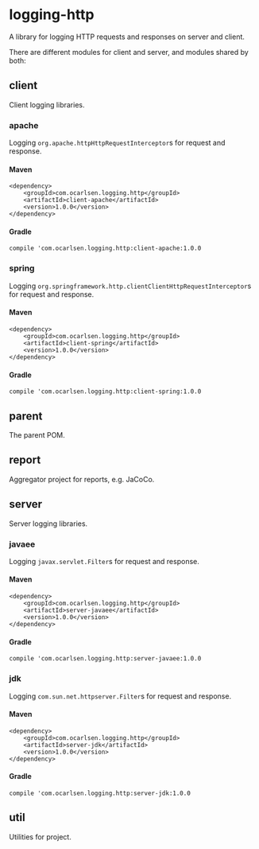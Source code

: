 # logging-http

A library for logging HTTP requests and responses on server and client.

There are different modules for client and server, and modules shared by both:

## client

Client logging libraries.

### apache

Logging `org.apache.httpHttpRequestInterceptor`s for request and response.

#### Maven

    <dependency>
        <groupId>com.ocarlsen.logging.http</groupId>
        <artifactId>client-apache</artifactId>
        <version>1.0.0</version>
    </dependency>

#### Gradle

    compile 'com.ocarlsen.logging.http:client-apache:1.0.0

### spring

Logging `org.springframework.http.clientClientHttpRequestInterceptor`s for request and response.

#### Maven

    <dependency>
        <groupId>com.ocarlsen.logging.http</groupId>
        <artifactId>client-spring</artifactId>
        <version>1.0.0</version>
    </dependency>

#### Gradle

    compile 'com.ocarlsen.logging.http:client-spring:1.0.0


## parent

The parent POM.

## report

Aggregator project for reports, e.g. JaCoCo.

## server

Server logging libraries.

### javaee

Logging `javax.servlet.Filter`s for request and response.

#### Maven

    <dependency>
        <groupId>com.ocarlsen.logging.http</groupId>
        <artifactId>server-javaee</artifactId>
        <version>1.0.0</version>
    </dependency>

#### Gradle

    compile 'com.ocarlsen.logging.http:server-javaee:1.0.0



### jdk

Logging `com.sun.net.httpserver.Filter`s for request and response.

#### Maven

    <dependency>
        <groupId>com.ocarlsen.logging.http</groupId>
        <artifactId>server-jdk</artifactId>
        <version>1.0.0</version>
    </dependency>

#### Gradle

    compile 'com.ocarlsen.logging.http:server-jdk:1.0.0


## util

Utilities for project.
